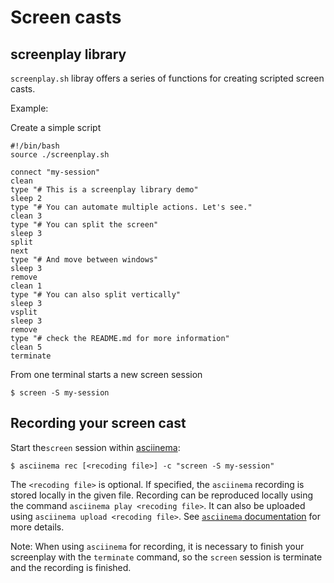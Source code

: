 # Screen casts

## screenplay library
`screenplay.sh` libray offers a series of functions for creating scripted screen casts.

Example:


Create a simple script
```
#!/bin/bash
source ./screenplay.sh

connect "my-session"
clean
type "# This is a screenplay library demo"
sleep 2
type "# You can automate multiple actions. Let's see."
clean 3 
type "# You can split the screen"
sleep 3
split
next
type "# And move between windows"
sleep 3
remove
clean 1
type "# You can also split vertically"
sleep 3
vsplit
sleep 3
remove
type "# check the README.md for more information"
clean 5
terminate
```

From one terminal starts a new screen session 
```
$ screen -S my-session
```

## Recording your screen cast

Start the`screen` session  within [asciinema](https://asciinema.org):

```
$ asciinema rec [<recoding file>] -c "screen -S my-session"
```
The `<recoding file>` is optional. If specified, the `asciinema` recording is stored locally in the given file. Recording can be reproduced locally using the command `asciinema play <recoding file>`. It can also be uploaded using `asciinema upload <recoding file>`. See [`asciinema` documentation](https://asciinema.org/docs/usage) for more details.

Note: When using `asciinema` for recording, it is necessary to finish your screenplay with the `terminate` command, so the `screen` session is terminate and the recording is finished.
